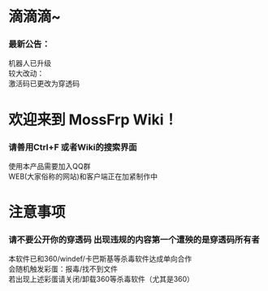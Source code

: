 # 滴滴滴~
### 最新公告：
机器人已升级<br />
较大改动：<br />
激活码已更改为穿透码<br />

# 欢迎来到 MossFrp Wiki！
### 请善用Ctrl+F 或者Wiki的搜索界面
使用本产品需要加入QQ群<br />
WEB(大家俗称的网站)和客户端正在加紧制作中<br />

# 注意事项
### 请不要公开你的穿透码 出现违规的内容第一个遭殃的是穿透码所有者

本软件已和360/windef/卡巴斯基等杀毒软件达成单向合作<br />
会随机触发彩蛋：报毒/找不到文件<br />
若出现上述彩蛋请关闭/卸载360等杀毒软件（尤其是360）<br />